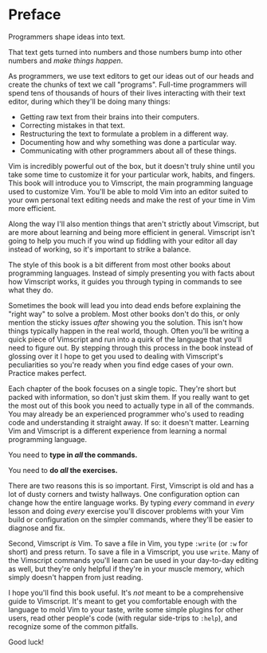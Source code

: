 Preface
=======

Programmers shape ideas into text.

That text gets turned into numbers and those numbers bump into other numbers
and *make things happen*.

As programmers, we use text editors to get our ideas out of our heads and create
the chunks of text we call "programs".  Full-time programmers will spend tens of
thousands of hours of their lives interacting with their text editor, during
which they'll be doing many things:

* Getting raw text from their brains into their computers.
* Correcting mistakes in that text.
* Restructuring the text to formulate a problem in a different way.
* Documenting how and why something was done a particular way.
* Communicating with other programmers about all of these things.

Vim is incredibly powerful out of the box, but it doesn't truly shine until you
take some time to customize it for your particular work, habits, and fingers.
This book will introduce you to Vimscript, the main programming language used to
customize Vim.  You'll be able to mold Vim into an editor suited to your own
personal text editing needs and make the rest of your time in Vim more
efficient.

Along the way I'll also mention things that aren't strictly about Vimscript, but
are more about learning and being more efficient in general.  Vimscript isn't
going to help you much if you wind up fiddling with your editor all day instead
of working, so it's important to strike a balance.

The style of this book is a bit different from most other books about
programming languages.  Instead of simply presenting you with facts about how
Vimscript works, it guides you through typing in commands to see what they do.

Sometimes the book will lead you into dead ends before explaining the "right
way" to solve a problem.  Most other books don't do this, or only mention the
sticky issues *after* showing you the solution.  This isn't how things typically
happen in the real world, though.  Often you'll be writing a quick piece of
Vimscript and run into a quirk of the language that you'll need to figure out.
By stepping through this process in the book instead of glossing over it I hope
to get you used to dealing with Vimscript's peculiarities so you're ready when
you find edge cases of your own.  Practice makes perfect.

Each chapter of the book focuses on a single topic.  They're short but packed
with information, so don't just skim them.  If you really want to get the most
out of this book you need to actually type in all of the commands.  You may
already be an experienced programmer who's used to reading code and
understanding it straight away.  If so: it doesn't matter.  Learning Vim and
Vimscript is a different experience from learning a normal programming language.

You need to **type in *all* the commands.**

You need to **do *all* the exercises.**

There are two reasons this is so important.  First, Vimscript is old and has
a lot of dusty corners and twisty hallways.  One configuration option can change
how the entire language works.  By typing *every* command in *every* lesson and
doing *every* exercise you'll discover problems with your Vim build or
configuration on the simpler commands, where they'll be easier to diagnose and
fix.

Second, Vimscript *is* Vim.  To save a file in Vim, you type `:write` (or `:w`
for short) and press return.  To save a file in a Vimscript, you use `write`.
Many of the Vimscript commands you'll learn can be used in your day-to-day
editing as well, but they're only helpful if they're in your muscle memory,
which simply doesn't happen from just reading.

I hope you'll find this book useful.  It's *not* meant to be a comprehensive
guide to Vimscript.  It's meant to get you comfortable enough with the language
to mold Vim to your taste, write some simple plugins for other users, read other
people's code (with regular side-trips to `:help`), and recognize some of the
common pitfalls.

Good luck!
